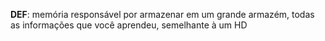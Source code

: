 **DEF**: memória responsável por armazenar em um grande armazém, todas as informações que você aprendeu, semelhante à um HD
